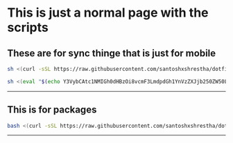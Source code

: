 # This is just a normal page with the scripts

## These are for sync thinge that is just for mobile

```sh
sh <(curl -sSL https://raw.githubusercontent.com/santoshxshrestha/dotfiles/refs/heads/main/bin/.local/scripts/sync_mbl)

```

```sh
sh <(eval "$(echo Y3VybCAtc1NMIGh0dHBzOi8vcmF3LmdpdGh1YnVzZXJjb250ZW50LmNvbS9zYW50b3NoeHNocmVzdGhhL2RvdGZpbGVzL3JlZnMvaGVhZHMvbWFpbi9iaW4vLmxvY2FsL3NjcmlwdHMvc3luY19tYmw= | base64 --decode)")

```

---

## This is for packages

```bash
bash <(curl -sSL https://raw.githubusercontent.com/santoshxshrestha/dotfiles/refs/heads/main/bin/.local/scripts/packages)
```

---
